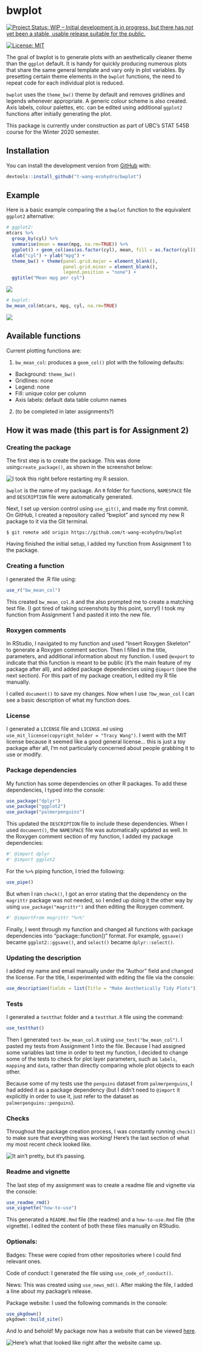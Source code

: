 
<!-- README.md is generated from README.Rmd. Please edit that file -->

# bwplot

<!-- badges: start -->

[![Project Status: WIP – Initial development is in progress, but there
has not yet been a stable, usable release suitable for the
public.](https://www.repostatus.org/badges/latest/wip.svg)](https://www.repostatus.org/#wip)

[![License:
MIT](https://img.shields.io/badge/License-MIT-yellow.svg)](https://opensource.org/licenses/MIT)
<!-- badges: end -->

The goal of bwplot is to generate plots with an aesthetically cleaner
theme than the `ggplot` default. It is handy for quickly producing
numerous plots that share the same general template and vary only in
plot variables. By presetting certain theme elements in the `bwplot`
functions, the need to repeat code for each individual plot is reduced.

`bwplot` uses the `theme_bw()` theme by default and removes gridlines
and legends whenever appropriate. A generic colour scheme is also
created. Axis labels, colour palettes, etc. can be edited using
additional `ggplot2` functions after initially generating the plot.

This package is currently under construction as part of UBC’s STAT 545B
course for the Winter 2020 semester.

## Installation

You can install the development version from
[GitHub](https://github.com/) with:

``` r
devtools::install_github("t-wang-ecohydro/bwplot")
```

## Example

Here is a basic example comparing the a `bwplot` function to the
equivalent `ggplot2` alternative:

``` r
# ggplot2:
mtcars %>%
  group_by(cyl) %>%
  summarise(mean = mean(mpg, na.rm=TRUE)) %>%
  ggplot() + geom_col(aes(as.factor(cyl), mean, fill = as.factor(cyl))) +
  xlab("cyl") + ylab("mpg") +
  theme_bw() + theme(panel.grid.major = element_blank(),
                     panel.grid.minor = element_blank(),
                     legend.position = "none") +
  ggtitle("Mean mpg per cyl")
```

![](README_files/figure-gfm/example-1.png)<!-- -->

``` r
# bwplot:
bw_mean_col(mtcars, mpg, cyl, na.rm=TRUE)
```

![](README_files/figure-gfm/example2-1.png)<!-- -->

## Available functions

Current plotting functions are:

1.  `bw_mean_col`: produces a `geom_col()` plot with the following
    defaults:

<!-- end list -->

  - Background: `theme_bw()`
  - Gridlines: none
  - Legend: none
  - Fill: unique color per column
  - Axis labels: default data table column names

<!-- end list -->

2.  (to be completed in later assignments?)

## How it was made (this part is for Assignment 2)

### Creating the package

The first step is to create the package. This was done
using`create_package()`, as shown in the screenshot below:

![I took this right before restarting my R
session.](man/figures/A2_createpackage.png)

`bwplot` is the name of my package. An `R` folder for functions,
`NAMESPACE` file and `DESCRIPTION` file were automatically generated.

Next, I set up version control using `use_git()`, and made my first
commit. On GitHub, I created a repository called “bwplot” and synced my
new R package to it via the Git terminal.

``` git
$ git remote add origin https://github.com/t-wang-ecohydro/bwplot
```

Having finished the initial setup, I added my function from Assignment 1
to the package.

### Creating a function

I generated the .R file using:

``` r
use_r("bw_mean_col")
```

This created `bw_mean_col.R` and the also prompted me to create a
matching test file. (I got tired of taking screenshots by this point,
sorry\!) I took my function from Assignment 1 and pasted it into the new
file.

### Roxygen comments

In RStudio, I navigated to my function and used “Insert Roxygen
Skeleton” to generate a Roxygen comment section. Then I filled in the
title, parameters, and additional information about my function. I used
`@export` to indicate that this function is meant to be public (it’s the
main feature of my package after all), and added package dependencies
using `@import` (see the next section). For this part of my package
creation, I edited my R file manually.

I called `document()` to save my changes. Now when I use `?bw_mean_col`
I can see a basic description of what my function does.

### License

I generated a `LICENSE` file and `LICENSE.md` using
`use_mit_license(copyright_holder = "Tracy Wang")`. I went with the MIT
license because it seemed like a good general license… this is just a
toy package after all, I’m not particularly concerned about people
grabbing it to use or modify.

### Package dependencies

My function has some dependencies on other R packages. To add these
dependencies, I typed into the console:

``` r
use_package("dplyr")
use_package("ggplot2")
use_package("palmerpenguins")
```

This updated the `DESCRIPTION` file to include these dependencies. When
I used `document()`, the `NAMESPACE` file was automatically updated as
well. In the Roxygen comment section of my function, I added my package
dependencies:

``` r
#' @import dplyr
#' @import ggplot2
```

For the `%>%` piping function, I tried the following:

``` r
use_pipe()
```

But when I ran `check()`, I got an error stating that the dependency on
the `magrittr` package was not needed, so I ended up doing it the other
way by using `use_package("magrittr")` and then editing the Roxygen
comment.

``` r
#' @importFrom magrittr "%>%"
```

Finally, I went through my function and changed all functions with
package dependencies into “package::function()” format. For example,
`ggsave()` became `ggplot2::ggsave()`, and `select()` became
`dplyr::select()`.

### Updating the description

I added my name and email manually under the “Author” field and changed
the license. For the title, I experimented with editing the file via the
console:

``` r
use_description(fields = list(Title = "Make Aesthetically Tidy Plots"))
```

### Tests

I generated a `testthat` folder and a `testthat.R` file using the
command:

``` r
use_testthat()
```

Then I generated `test-bw_mean_col.R` using `use_test("bw_mean_col")`. I
pasted my tests from Assignment 1 into the file. Because I had assigned
some variables last time in order to test my function, I decided to
change some of the tests to check for plot layer parameters, such as
`labels`, `mapping` and `data`, rather than directly comparing whole
plot objects to each other.

Because some of my tests use the `penguins` dataset from
`palmerpenguins`, I had added it as a package dependency (but I didn’t
need to `@import` it explicitly in order to use it, just refer to the
dataset as `palmerpenguins::penguins`).

### Checks

Throughout the package creation process, I was constantly running
`check()` to make sure that everything was working\! Here’s the last
section of what my most recent check looked like.

![It ain’t pretty, but it’s passing.](man/figures/A2_check.png)

### Readme and vignette

The last step of my assignment was to create a readme file and vignette
via the console:

``` r
use_readme_rmd()
use_vignette("how-to-use")
```

This generated a `README.Rmd` file (the readme) and a `how-to-use.Rmd`
file (the vignette). I edited the content of both these files manually
on RStudio.

### Optionals:

Badges: These were copied from other repositories where I could find
relevant ones.

Code of conduct: I generated the file using `use_code_of_conduct()`.

News: This was created using `use_news_md()`. After making the file, I
added a line about my package’s release.

Package website: I used the following commands in the console:

``` r
use_pkgdown()
pkgdown::build_site()
```

And lo and behold\! My package now has a website that can be viewed
[here](file:///C:/Users/Tracy/Documents/Uni/UBC%202020-2021/STAT%20545B/bwplot/docs/index.html).

![Here’s what that looked like right after the website came
up.](man/figures/A2_pkgdown.png)
